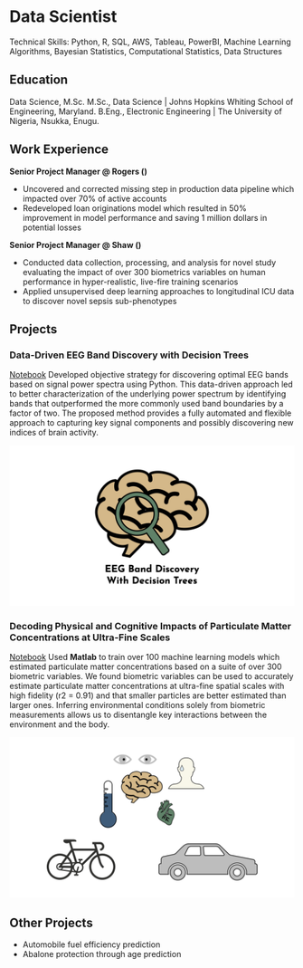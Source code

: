# Data Scientist
Technical Skills: Python, R, SQL, AWS, Tableau, PowerBI, Machine Learning Algorithms, Bayesian Statistics, Computational Statistics, Data Structures

## Education
Data Science, M.Sc. 
M.Sc., Data Science | Johns Hopkins Whiting School of Engineering, Maryland. 
B.Eng., Electronic Engineering | The University of Nigeria, Nsukka, Enugu.

## Work Experience
**Senior Project Manager @ Rogers ()**
- Uncovered and corrected missing step in production data pipeline which impacted over 70% of active accounts
- Redeveloped loan originations model which resulted in 50% improvement in model performance and saving 1 million dollars in potential losses

**Senior Project Manager @ Shaw ()**
- Conducted data collection, processing, and analysis for novel study evaluating the impact of over 300 biometrics variables on human performance in hyper-realistic, live-fire training scenarios
- Applied unsupervised deep learning approaches to longitudinal ICU data to discover novel sepsis sub-phenotypes

## Projects
### Data-Driven EEG Band Discovery with Decision Trees
[Notebook](https://www.github.com/ujuayoku/portfolio/)
Developed objective strategy for discovering optimal EEG bands based on signal power spectra using Python. This data-driven approach led to better characterization of the underlying power spectrum by identifying bands that outperformed the more commonly used band boundaries by a factor of two. The proposed method provides a fully automated and flexible approach to capturing key signal components and possibly discovering new indices of brain activity.

![EEG Band Discovery](/assets/images/eeg_band_discovery.jpeg)

### Decoding Physical and Cognitive Impacts of Particulate Matter Concentrations at Ultra-Fine Scales
[Notebook](https://www.github.com/ujuayoku/portfolio/)
Used **Matlab** to train over 100 machine learning models which estimated particulate matter concentrations based on a suite of over 300 biometric variables. We found biometric variables can be used to accurately estimate particulate matter concentrations at ultra-fine spatial scales with high fidelity (r2 = 0.91) and that smaller particles are better estimated than larger ones. Inferring environmental conditions solely from biometric measurements allows us to disentangle key interactions between the environment and the body.

![Bike Study](/assets/images/bike_study.jpeg)

## Other Projects
- Automobile fuel efficiency prediction
- Abalone protection through age prediction
  

